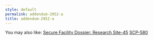 ```yaml
---
style: default
permalink: addendum-2952-a
title: addendum-2952-a
---
```

You may also like:
[Secure Facility Dossier: Research Site-45](http://scp-wiki.net/secure-facility-dossier-research-site-45)
[SCP-580](http://scp-wiki.net/scp-580)